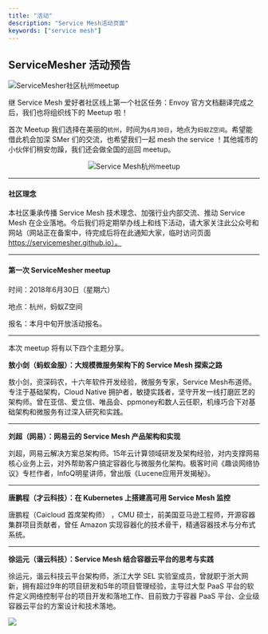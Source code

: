 ```yaml
---
title: "活动"
description: "Service Mesh活动页面"
keywords: ["service mesh"]
---
```


## ServiceMesher 活动预告

![ServiceMesher社区杭州meetup](https://ws1.sinaimg.cn/large/00704eQkgy1frz3k6tvfej30xc0irngs.jpg)

继 Service Mesh 爱好者社区线上第一个社区任务：Envoy 官方文档翻译完成之后，我们也将组织线下的 Meetup 啦！

首次 Meetup 我们选择在美丽的`杭州`，时间为`6月30日`，地点为`蚂蚁Z空间`。希望能借此机会加深 SMer 们的交流，也希望我们一起 mesh the service ！其他城市的小伙伴们稍安勿躁，我们还会做全国的巡回 meetup。

<center>

![Service Mesh杭州meetup](https://ws1.sinaimg.cn/large/00704eQkgy1fsaut0p566j30go14m1kx.jpg)

</center>

---

#### 社区理念

本社区秉承传播 Service Mesh 技术理念、加强行业内部交流、推动 Service Mesh 在企业落地。今后我们将定期举办线上和线下活动，请大家关注此公众号和网站（网站正在备案中，待完成后将在此通知大家，临时访问页面 https://servicemesher.github.io）。

---

#### 第一次 ServiceMesher meetup

时间：2018年6月30日（星期六）

地点：杭州，蚂蚁Z空间

报名：本月中旬开放活动报名。

---

本次 meetup 将有以下四个主题分享。

**敖小剑（蚂蚁金服）：大规模微服务架构下的 Service Mesh 探索之路**

敖小剑，资深码农，十六年软件开发经验，微服务专家，Service Mesh布道师。专注于基础架构，Cloud Native 拥护者，敏捷实践者，坚守开发一线打磨匠艺的架构师。曾在亚信、爱立信、唯品会、ppmoney和数人云任职，机缘巧合下对基础架构和微服务有过深入研究和实践。

---

**刘超（网易）：网易云的 Service Mesh 产品架构和实现**

刘超，网易云解决方案总架构师。15年云计算领域研发及架构经验，对内支撑网易核心业务上云，对外帮助客户搞定容器化与微服务化架构。极客时间《趣谈网络协议》专栏作者，InfoQ明星讲师，曾出版《Lucene应用开发揭秘》。 

---

**唐鹏程（才云科技）：在 Kubernetes 上搭建高可用 Service Mesh 监控** 

唐鹏程（Caicloud 首席架构师） ，CMU 硕士，前美国亚马逊工程师，开源容器集群项目贡献者，曾任 Amazon 实现容器化的技术骨干，精通容器技术与分布式系统。

---

**徐运元（谐云科技）：Service Mesh 结合容器云平台的思考与实践** 

徐运元，谐云科技云平台架构师，浙江大学 SEL 实验室成员，曾就职于浙大网新，拥有超过9年的项目研发和5年的项目管理经验，主导过大型 PaaS 平台的软件定义网络控制平台的项目开发和落地工作、目前致力于容器 PaaS 平台、企业级容器云平台的方案设计和技术落地。 

![](https://ws1.sinaimg.cn/large/00704eQkgy1fs9sr1ergbj30yo0ksth0.jpg)